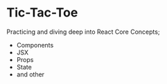 # Tic-Tac-Toe

Practicing and diving deep into React Core Concepts; 
- Components
- JSX
- Props
- State
- and other 





